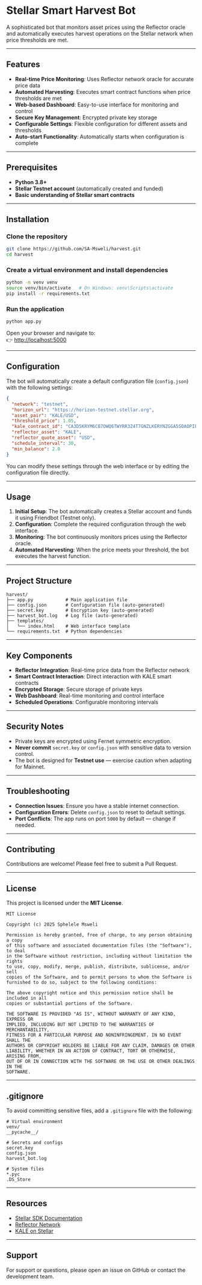 # Stellar Smart Harvest Bot  

A sophisticated bot that monitors asset prices using the Reflector oracle and automatically executes harvest operations on the Stellar network when price thresholds are met.  

---

## Features  
- **Real-time Price Monitoring**: Uses Reflector network oracle for accurate price data  
- **Automated Harvesting**: Executes smart contract functions when price thresholds are met  
- **Web-based Dashboard**: Easy-to-use interface for monitoring and control  
- **Secure Key Management**: Encrypted private key storage  
- **Configurable Settings**: Flexible configuration for different assets and thresholds  
- **Auto-start Functionality**: Automatically starts when configuration is complete  

---

## Prerequisites  
- **Python 3.8+**  
- **Stellar Testnet account** (automatically created and funded)  
- **Basic understanding of Stellar smart contracts**  

---

## Installation  

### Clone the repository
```bash
git clone https://github.com/SA-Msweli/harvest.git
cd harvest
```

### Create a virtual environment and install dependencies
```bash
python -m venv venv
source venv/bin/activate   # On Windows: venv\Scripts\activate
pip install -r requirements.txt
```

### Run the application
```bash
python app.py
```

Open your browser and navigate to:  
👉 [http://localhost:5000](http://localhost:5000)  

---

## Configuration  

The bot will automatically create a default configuration file (`config.json`) with the following settings:  

```json
{
  "network": "testnet",
  "horizon_url": "https://horizon-testnet.stellar.org",
  "asset_pair": "KALE/USD",
  "threshold_price": 1.05,
  "kale_contract_id": "CA3D5KRYM6CB7OWQ6TWYRR3Z4T7GNZLKERYNZGGA5SOAOPIFY6YQGAXE",
  "reflector_asset": "KALE",
  "reflector_quote_asset": "USD",
  "schedule_interval": 30,
  "min_balance": 2.0
}
```

You can modify these settings through the web interface or by editing the configuration file directly.  

---

## Usage  

1. **Initial Setup**: The bot automatically creates a Stellar account and funds it using Friendbot (Testnet only).  
2. **Configuration**: Complete the required configuration through the web interface.  
3. **Monitoring**: The bot continuously monitors prices using the Reflector oracle.  
4. **Automated Harvesting**: When the price meets your threshold, the bot executes the harvest function.  

---

## Project Structure  

```
harvest/
├── app.py            # Main application file
├── config.json       # Configuration file (auto-generated)
├── secret.key        # Encryption key (auto-generated)
├── harvest_bot.log   # Log file (auto-generated)
├── templates/
│   └── index.html    # Web interface template
└── requirements.txt  # Python dependencies
```

---

## Key Components  
- **Reflector Integration**: Real-time price data from the Reflector network  
- **Smart Contract Interaction**: Direct interaction with KALE smart contracts  
- **Encrypted Storage**: Secure storage of private keys  
- **Web Dashboard**: Real-time monitoring and control interface  
- **Scheduled Operations**: Configurable monitoring intervals  

---

## Security Notes  
- Private keys are encrypted using Fernet symmetric encryption.  
- **Never commit** `secret.key` or `config.json` with sensitive data to version control.  
- The bot is designed for **Testnet use** — exercise caution when adapting for Mainnet.  

---

## Troubleshooting  
- **Connection Issues**: Ensure you have a stable internet connection.  
- **Configuration Errors**: Delete `config.json` to reset to default settings.  
- **Port Conflicts**: The app runs on port `5000` by default — change if needed.  

---

## Contributing  
Contributions are welcome! Please feel free to submit a Pull Request.  

---

## License  

This project is licensed under the **MIT License**.  

```
MIT License

Copyright (c) 2025 Sphelele Msweli

Permission is hereby granted, free of charge, to any person obtaining a copy
of this software and associated documentation files (the "Software"), to deal
in the Software without restriction, including without limitation the rights
to use, copy, modify, merge, publish, distribute, sublicense, and/or sell
copies of the Software, and to permit persons to whom the Software is
furnished to do so, subject to the following conditions:

The above copyright notice and this permission notice shall be included in all
copies or substantial portions of the Software.

THE SOFTWARE IS PROVIDED "AS IS", WITHOUT WARRANTY OF ANY KIND, EXPRESS OR
IMPLIED, INCLUDING BUT NOT LIMITED TO THE WARRANTIES OF MERCHANTABILITY,
FITNESS FOR A PARTICULAR PURPOSE AND NONINFRINGEMENT. IN NO EVENT SHALL THE
AUTHORS OR COPYRIGHT HOLDERS BE LIABLE FOR ANY CLAIM, DAMAGES OR OTHER
LIABILITY, WHETHER IN AN ACTION OF CONTRACT, TORT OR OTHERWISE, ARISING FROM,
OUT OF OR IN CONNECTION WITH THE SOFTWARE OR THE USE OR OTHER DEALINGS IN THE
SOFTWARE.
```

---

## .gitignore  

To avoid committing sensitive files, add a `.gitignore` file with the following:  

```
# Virtual environment
venv/
__pycache__/

# Secrets and configs
secret.key
config.json
harvest_bot.log

# System files
*.pyc
.DS_Store
```

---

## Resources  
- [Stellar SDK Documentation](https://developers.stellar.org/)  
- [Reflector Network](#)  
- [KALE on Stellar](#)  

---

## Support  
For support or questions, please open an issue on GitHub or contact the development team.  
